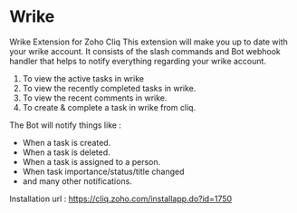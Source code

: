 # Wrike
Wrike Extension for Zoho Cliq 
This extension will make you up to date with your wrike account. It consists of the slash commands and Bot webhook handler that helps to notify everything regarding your wrike account. 
1. To view the active tasks in wrike
2. To view the recently completed tasks in wrike.
3. To view the recent comments in wrike.
4. To create & complete a task in wrike from cliq.

The Bot will notify things like :
* When a task is created.
* When a task is deleted.
* When a task is assigned to a person.
* When task importance/status/title changed
* and many other notifications.

Installation url : https://cliq.zoho.com/installapp.do?id=1750
